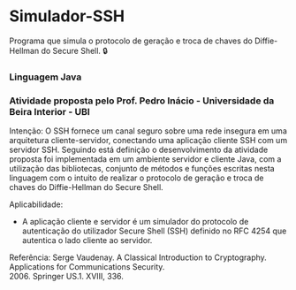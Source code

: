 # Simulador-SSH
Programa que simula o protocolo de geração e troca de chaves do Diffie-Hellman do Secure Shell. 🔒️

### Linguagem Java

### Atividade proposta pelo Prof. Pedro Inácio - Universidade da Beira Interior - UBI


Intenção:
O SSH fornece um canal seguro sobre uma rede insegura em uma arquitetura cliente-servidor, conectando uma aplicação cliente SSH com um servidor SSH. Seguindo está definição o desenvolvimento da atividade  proposta foi implementada em um ambiente servidor e cliente Java, com a utilização das bibliotecas, conjunto de métodos e funções escritas nesta  linguagem com o intuito de realizar o protocolo de geração e troca de chaves do Diffie-Hellman do Secure Shell.

Aplicabilidade:
- A aplicação cliente e servidor é um simulador do protocolo de autenticação do utilizador Secure Shell (SSH) definido no RFC 4254 que autentica o lado cliente ao servidor. 

Referência:
Serge Vaudenay. A Classical Introduction to Cryptography. Applications for Communications Security.  
2006. Springer US.1. XVIII, 336.
